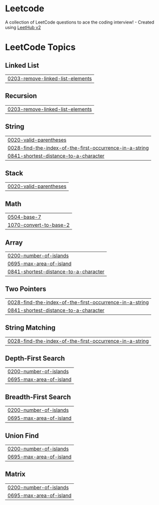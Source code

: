 # Leetcode
A collection of LeetCode questions to ace the coding interview! - Created using [LeetHub v2](https://github.com/arunbhardwaj/LeetHub-2.0)

<!---LeetCode Topics Start-->
# LeetCode Topics
## Linked List
|  |
| ------- |
| [0203-remove-linked-list-elements](https://github.com/kaviprashaadl/Leetcode/tree/master/0203-remove-linked-list-elements) |
## Recursion
|  |
| ------- |
| [0203-remove-linked-list-elements](https://github.com/kaviprashaadl/Leetcode/tree/master/0203-remove-linked-list-elements) |
## String
|  |
| ------- |
| [0020-valid-parentheses](https://github.com/kaviprashaadl/Leetcode/tree/master/0020-valid-parentheses) |
| [0028-find-the-index-of-the-first-occurrence-in-a-string](https://github.com/kaviprashaadl/Leetcode/tree/master/0028-find-the-index-of-the-first-occurrence-in-a-string) |
| [0841-shortest-distance-to-a-character](https://github.com/kaviprashaadl/Leetcode/tree/master/0841-shortest-distance-to-a-character) |
## Stack
|  |
| ------- |
| [0020-valid-parentheses](https://github.com/kaviprashaadl/Leetcode/tree/master/0020-valid-parentheses) |
## Math
|  |
| ------- |
| [0504-base-7](https://github.com/kaviprashaadl/Leetcode/tree/master/0504-base-7) |
| [1070-convert-to-base-2](https://github.com/kaviprashaadl/Leetcode/tree/master/1070-convert-to-base-2) |
## Array
|  |
| ------- |
| [0200-number-of-islands](https://github.com/kaviprashaadl/Leetcode/tree/master/0200-number-of-islands) |
| [0695-max-area-of-island](https://github.com/kaviprashaadl/Leetcode/tree/master/0695-max-area-of-island) |
| [0841-shortest-distance-to-a-character](https://github.com/kaviprashaadl/Leetcode/tree/master/0841-shortest-distance-to-a-character) |
## Two Pointers
|  |
| ------- |
| [0028-find-the-index-of-the-first-occurrence-in-a-string](https://github.com/kaviprashaadl/Leetcode/tree/master/0028-find-the-index-of-the-first-occurrence-in-a-string) |
| [0841-shortest-distance-to-a-character](https://github.com/kaviprashaadl/Leetcode/tree/master/0841-shortest-distance-to-a-character) |
## String Matching
|  |
| ------- |
| [0028-find-the-index-of-the-first-occurrence-in-a-string](https://github.com/kaviprashaadl/Leetcode/tree/master/0028-find-the-index-of-the-first-occurrence-in-a-string) |
## Depth-First Search
|  |
| ------- |
| [0200-number-of-islands](https://github.com/kaviprashaadl/Leetcode/tree/master/0200-number-of-islands) |
| [0695-max-area-of-island](https://github.com/kaviprashaadl/Leetcode/tree/master/0695-max-area-of-island) |
## Breadth-First Search
|  |
| ------- |
| [0200-number-of-islands](https://github.com/kaviprashaadl/Leetcode/tree/master/0200-number-of-islands) |
| [0695-max-area-of-island](https://github.com/kaviprashaadl/Leetcode/tree/master/0695-max-area-of-island) |
## Union Find
|  |
| ------- |
| [0200-number-of-islands](https://github.com/kaviprashaadl/Leetcode/tree/master/0200-number-of-islands) |
| [0695-max-area-of-island](https://github.com/kaviprashaadl/Leetcode/tree/master/0695-max-area-of-island) |
## Matrix
|  |
| ------- |
| [0200-number-of-islands](https://github.com/kaviprashaadl/Leetcode/tree/master/0200-number-of-islands) |
| [0695-max-area-of-island](https://github.com/kaviprashaadl/Leetcode/tree/master/0695-max-area-of-island) |
<!---LeetCode Topics End-->